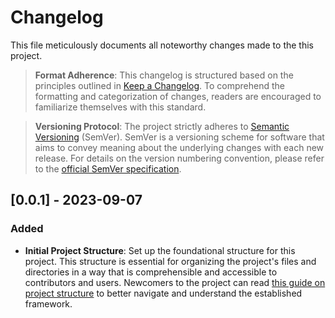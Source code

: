# Changelog

This file meticulously documents all noteworthy changes made to the this project.

> **Format Adherence**: This changelog is structured based on the principles outlined in [Keep a Changelog](https://keepachangelog.com/en/1.0.0). To comprehend the formatting and categorization of changes, readers are encouraged to familiarize themselves with this standard.

> **Versioning Protocol**: The project strictly adheres to [Semantic Versioning](https://semver.org/spec/v2.0.0.html) (SemVer). SemVer is a versioning scheme for software that aims to convey meaning about the underlying changes with each new release. For details on the version numbering convention, please refer to the [official SemVer specification](https://semver.org/spec/v2.0.0.html).

## [0.0.1] - 2023-09-07

### Added
- **Initial Project Structure**: Set up the foundational structure for this project. This structure is essential for organizing the project's files and directories in a way that is comprehensible and accessible to contributors and users. Newcomers to the project can read [this guide on project structure](https://example-link-to-your-project-structure-guide) to better navigate and understand the established framework.

